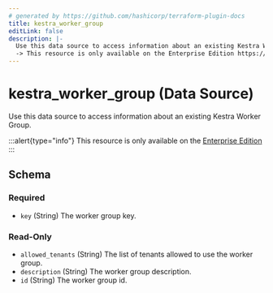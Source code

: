```yaml
---
# generated by https://github.com/hashicorp/terraform-plugin-docs
title: kestra_worker_group
editLink: false
description: |-
  Use this data source to access information about an existing Kestra Worker Group.
  -> This resource is only available on the Enterprise Edition https://kestra.io/enterprise
---
```


# kestra_worker_group (Data Source)

Use this data source to access information about an existing Kestra Worker Group.

:::alert{type="info"}
This resource is only available on the [Enterprise Edition](https://kestra.io/enterprise)
:::



<!-- schema generated by tfplugindocs -->
## Schema

### Required

- `key` (String) The worker group key.

### Read-Only

- `allowed_tenants` (String) The list of tenants allowed to use the worker group.
- `description` (String) The worker group description.
- `id` (String) The worker group id.
